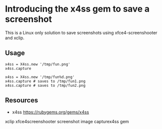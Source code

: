 # Introducing the x4ss gem to save a screenshot

This is a Linux only solution to save screenshots using xfce4-screenshooter and xclip.

## Usage

    x4ss = X4ss.new '/tmp/fun.png'
    x4ss.capture

    x4ss = X4ss.new '/tmp/fun%d.png'
    x4ss.capture # saves to /tmp/fun1.png
    x4ss.capture # saves to /tmp/fun2.png


## Resources

* x4ss https://rubygems.org/gems/x4ss

xclip xfce4screenshooter screenshot image capturex4ss gem 
